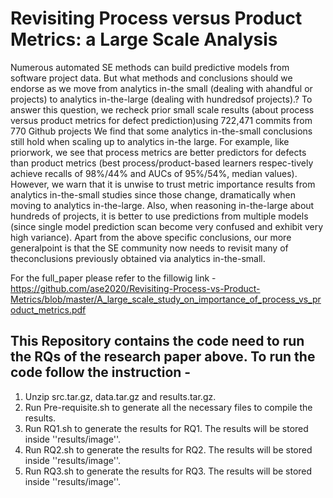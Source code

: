 # Revisiting Process versus Product Metrics: a Large Scale Analysis
Numerous automated SE methods can build predictive models from software project data. But what methods and conclusions should we endorse as we move from analytics in-the small (dealing with ahandful or projects) to analytics in-the-large (dealing with hundredsof projects).? To answer this question, we recheck prior small scale results (about process versus product metrics for defect prediction)using 722,471 commits from 770 Github projects We find that some analytics in-the-small conclusions still hold when scaling up to analytics in-the large. For example, like priorwork, we see that process metrics are better predictors for defects than product metrics (best process/product-based learners respec-tively achieve recalls of 98%/44% and AUCs of 95%/54%, median values). However, we warn that it is unwise to trust metric importance results from analytics in-the-small studies since those change, dramatically when moving to analytics in-the-large. Also, when reasoning in-the-large about hundreds of projects, it is better to use predictions from multiple models (since single model prediction scan become very confused and exhibit very high variance). Apart from the above specific conclusions, our more generalpoint is that the SE community now needs to revisit many of theconclusions previously obtained via analytics in-the-small.

For the full_paper please refer to the fillowig link - 
https://github.com/ase2020/Revisiting-Process-vs-Product-Metrics/blob/master/A_large_scale_study_on_importance_of_process_vs_product_metrics.pdf

## This Repository contains the code need to run the RQs of the research paper above. To run the code follow the instruction - 

1) Unzip src.tar.gz, data.tar.gz and results.tar.gz.
2) Run Pre-requisite.sh to generate all the necessary files to compile the results.
3) Run RQ1.sh to generate the results for RQ1. The results will be stored inside ''results/image''.
4) Run RQ2.sh to generate the results for RQ2. The results will be stored inside ''results/image''.
5) Run RQ3.sh to generate the results for RQ3. The results will be stored inside ''results/image''.
